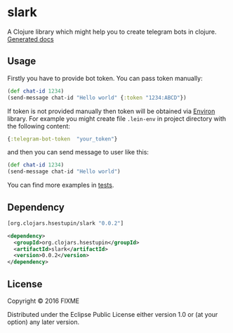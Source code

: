 # slark

A Clojure library which might help you to create telegram bots in clojure. [Generated docs](http://hsestupin.github.io/slark/)

## Usage

Firstly you have to provide bot token. You can pass token manually:

```clojure
(def chat-id 1234)
(send-message chat-id "Hello world" {:token "1234:ABCD"})
```

If token is not provided manually then token will be obtained via [Environ](https://github.com/weavejester/environ) library. For example you might create file `.lein-env` in project directory with the following content:

```clojure
{:telegram-bot-token  "your_token"}
```

and then you can send message to user like this:

```clojure
(def chat-id 1234)
(send-message chat-id "Hello world")
```

You can find more examples in [tests](https://github.com/hsestupin/slark/blob/master/test/slark/api_test.clj).

## Dependency

```clojure
[org.clojars.hsestupin/slark "0.0.2"]
```

```xml
<dependency>
  <groupId>org.clojars.hsestupin</groupId>
  <artifactId>slark</artifactId>
  <version>0.0.2</version>
</dependency>
```

## License

Copyright © 2016 FIXME

Distributed under the Eclipse Public License either version 1.0 or (at
your option) any later version.
